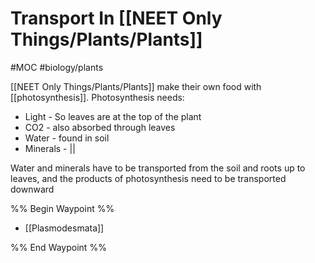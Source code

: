# Transport In [[NEET Only Things/Plants/Plants]]
#MOC #biology/plants 

[[NEET Only Things/Plants/Plants]] make their own food with [[photosynthesis]].
Photosynthesis needs: 
- Light - So leaves are at the top of the plant
- CO2 - also absorbed through leaves
- Water   - found in soil
- Minerals - ||

Water and minerals have to be transported from the soil and roots up to leaves, and the products of photosynthesis need to be transported downward

%% Begin Waypoint %%
- [[Plasmodesmata]]

%% End Waypoint %%